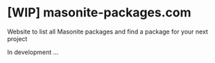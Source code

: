 # [WIP] masonite-packages.com

Website to list all Masonite packages and find a package for your next project

In development ...
